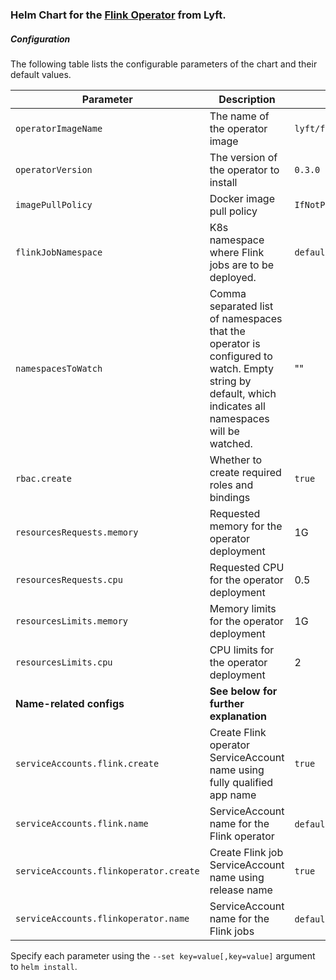 ### Helm Chart for the [Flink Operator](https://github.com/lyft/flinkk8soperator) from Lyft.

##### Configuration

The following table lists the configurable parameters of the chart and their default values.

| Parameter                              | Description                                                  | Default                  |
| -------------------------------------- | ------------------------------------------------------------ | ------------------------ |
| `operatorImageName`                    | The name of the operator image                               | `lyft/flinkk8soperator`  |
| `operatorVersion`                      | The version of the operator to install                       | `0.3.0`                  |
| `imagePullPolicy`                      | Docker image pull policy                                     | `IfNotPresent`           |
| `flinkJobNamespace`                    | K8s namespace where Flink jobs are to be deployed.           | `default`                |
| `namespacesToWatch`                    | Comma separated list of namespaces that the operator is configured to watch. Empty string by default, which indicates all namespaces will be watched. | ""                       |
| `rbac.create`                          | Whether to create required roles and bindings                | `true`                   |
| `resourcesRequests.memory`             | Requested memory for the operator deployment                 | 1G                       |
| `resourcesRequests.cpu`                | Requested CPU for the operator deployment                    | 0.5                      |
| `resourcesLimits.memory`               | Memory limits for the operator deployment                    | 1G                       |
| `resourcesLimits.cpu`                  | CPU limits for the operator deployment                       | 2                        |
| **Name-related configs**               | **See below for further explanation**                        |                          |
| `serviceAccounts.flink.create`         | Create Flink operator ServiceAccount name using fully qualified app name | `true`                   |
| `serviceAccounts.flink.name`           | ServiceAccount name for the Flink operator                   | `default` if not created |
| `serviceAccounts.flinkoperator.create` | Create Flink job ServiceAccount name using release name      | `true`                   |
| `serviceAccounts.flinkoperator.name`   | ServiceAccount name for the Flink jobs                       | `default` if not created |

Specify each parameter using the `--set key=value[,key=value]` argument to `helm install`.


